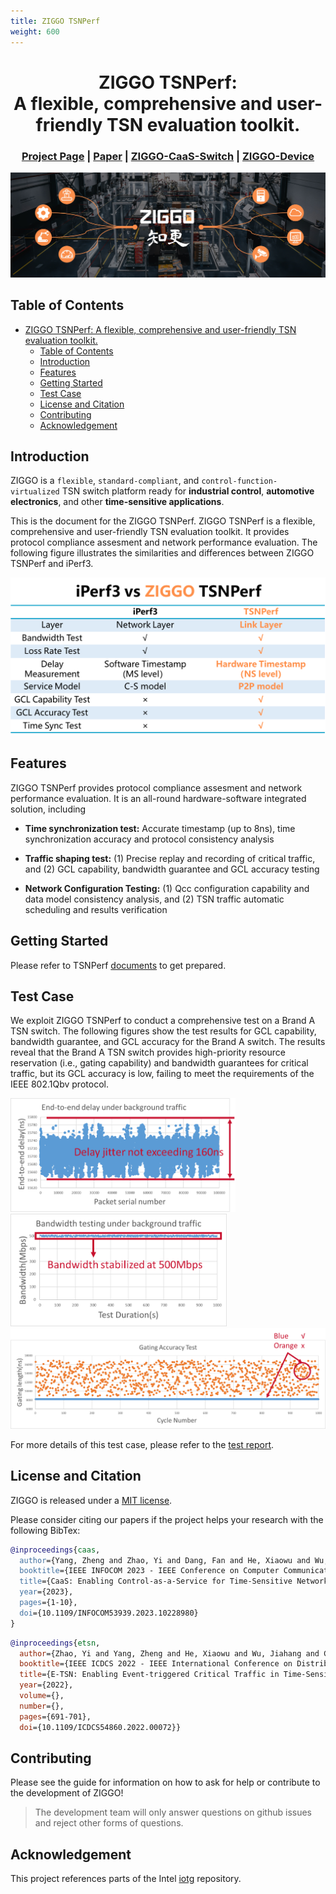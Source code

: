 ```yaml
---
title: ZIGGO TSNPerf
weight: 600
---
```

<div align="center">

# ZIGGO TSNPerf: A flexible, comprehensive and user-friendly TSN evaluation toolkit.

</div>

<h3 align="center">
    <a href="http://tns.thss.tsinghua.edu.cn/ziggo/">Project Page</a> |
    <a href="https://ieeexplore.ieee.org/document/10228980">Paper</a> |
    <a href="https://github.com/Horacehxw/Ziggo-CaaS-Switch">ZIGGO-CaaS-Switch</a> |
    <a href="https://github.com/Horacehxw/Ziggo-Evaluation-Toolkit">ZIGGO-Device</a>
</h3>

![](figs/banner.jpg)

## Table of Contents

- [ZIGGO TSNPerf: A flexible, comprehensive and user-friendly TSN evaluation toolkit.](#ziggo-tsnperf-aflexiblecomprehensive-and-user-friendlytsn-evaluation-toolkit)
  - [Table of Contents](#table-of-contents)
  - [Introduction](#introduction)
  - [Features](#features)
  - [Getting Started](#getting-started)
  - [Test Case](#test-case)
  - [License and Citation](#license-and-citation)
  - [Contributing](#contributing)
  - [Acknowledgement](#acknowledgement)


## Introduction

ZIGGO is a `flexible`, `standard-compliant`, and `control-function-virtualized` TSN switch platform ready for **industrial control**, **automotive electronics**, and other **time-sensitive applications**.

This is the document for the ZIGGO TSNPerf.
ZIGGO TSNPerf is a flexible, comprehensive and user-friendly TSN evaluation toolkit.
It provides protocol compliance assesment and network performance evaluation.
The following figure illustrates the similarities and differences between ZIGGO TSNPerf and iPerf3.

![TSNPerf versus iPerf3](./figs/vsiperf.png)

## Features

ZIGGO TSNPerf provides protocol compliance assesment and network performance evaluation.
It is an all-round hardware-software integrated solution, including

* **Time synchronization test:**
Accurate timestamp (up to 8ns), time synchronization accuracy and protocol consistency analysis

* **Traffic shaping test:**
(1) Precise replay and recording of critical traffic, and
(2) GCL capability, bandwidth guarantee and GCL accuracy testing

* **Network Configuration Testing:**
(1) Qcc configuration capability and data model consistency analysis, and
(2) TSN traffic automatic scheduling and results verification

## Getting Started

Please refer to TSNPerf [documents](/ziggo_book/tsnperf/configuration/) to get prepared.

## Test Case

We exploit ZIGGO TSNPerf to conduct a comprehensive test on a Brand A TSN switch.
The following figures show the test results for GCL capability, bandwidth guarantee, and GCL accuracy for the Brand A switch.
The results reveal that the Brand A TSN switch provides high-priority resource reservation (i.e., gating capability) and bandwidth guarantees for critical traffic, 
but its GCL accuracy is low, failing to meet the requirements of the IEEE 802.1Qbv protocol.

<img src="./figs/gclcapability.png" alt="GCL Capability" style="zoom:49%;" />  <img src="./figs/bwguarantee.png" alt="Bandwidth Guarantee" style="zoom:49%;" />
<img src="./figs/gclaccuracy.png" alt="GCL Accuracy" />

For more details of this test case, please refer to the [test report](http://tns.thss.tsinghua.edu.cn/ziggo/data/switch_report.pdf).

## License and Citation

ZIGGO is released under a [MIT license](LICENSE.txt). 

Please consider citing our papers if the project helps your research with the following BibTex:

```bibtex
@inproceedings{caas,
  author={Yang, Zheng and Zhao, Yi and Dang, Fan and He, Xiaowu and Wu, Jiahang and Cao, Hao and Wang, Zeyu and Liu, Yunhao},
  booktitle={IEEE INFOCOM 2023 - IEEE Conference on Computer Communications},
  title={CaaS: Enabling Control-as-a-Service for Time-Sensitive Networking},
  year={2023},
  pages={1-10},
  doi={10.1109/INFOCOM53939.2023.10228980}
}
```

```bibtex
@inproceedings{etsn,
  author={Zhao, Yi and Yang, Zheng and He, Xiaowu and Wu, Jiahang and Cao, Hao and Dong, Liang and Dang, Fan and Liu, Yunhao},
  booktitle={IEEE ICDCS 2022 - IEEE International Conference on Distributed Computing Systems}, 
  title={E-TSN: Enabling Event-triggered Critical Traffic in Time-Sensitive Networking for Industrial Applications}, 
  year={2022},
  volume={},
  number={},
  pages={691-701},
  doi={10.1109/ICDCS54860.2022.00072}}
```

## Contributing

Please see the guide for information on how to ask for help or contribute to the development of ZIGGO!

> The development team will only answer questions on github issues and reject other forms of questions.

## Acknowledgement

This project references parts of the Intel [iotg](https://github.com/intel/iotg_tsn_ref_sw) repository.

